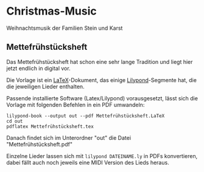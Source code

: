 # Christmas-Music

Weihnachtsmusik der Familien Stein und Karst

## Mettefrühstücksheft

Das Mettefrühstücksheft hat schon eine sehr lange Tradition und liegt hier jetzt endlich in digital vor.

Die Vorlage ist ein [LaTeX](https://www.latex-project.org/)-Dokument,
das einige [Lilypond](https://lilypond.org/)-Segmente hat, die die jeweiligen Lieder enthalten.

Passende installierte Software (Latex/Lilypond) vorausgesetzt,
lässt sich die Vorlage mit folgenden Befehlen in ein PDF umwandeln:

```
lilypond-book --output out --pdf Mettefrühstücksheft.LaTeX
cd out
pdflatex Mettefrühstücksheft.tex
```

Danach findet sich im Unterordner "out" die Datei "Mettefrühstücksheft.pdf"

Einzelne Lieder lassen sich mit `lilypond DATEINAME.ly` in PDFs konvertieren,
dabei fällt auch noch jeweils eine MIDI Version des Lieds heraus.
